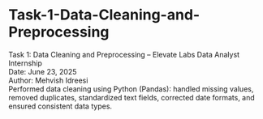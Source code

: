 # Task-1-Data-Cleaning-and-Preprocessing
Task 1: Data Cleaning and Preprocessing – Elevate Labs Data Analyst Internship
<br> 
Date: June 23, 2025
<br>
Author: Mehvish Idreesi 
<br>
Performed data cleaning using Python (Pandas): handled missing values, removed duplicates, standardized text fields, corrected date formats, and ensured consistent data types.
